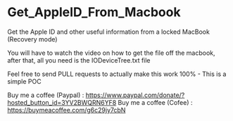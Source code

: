 # Get_AppleID_From_Macbook
Get the Apple ID and other useful information from a locked MacBook (Recovery mode)

You will have to watch the video on how to get the file off the macbook, after that, all you need is the IODeviceTree.txt file

Feel free to send PULL requests to actually make this work 100% - This is a simple POC

Buy me a coffee (Paypal) : https://www.paypal.com/donate/?hosted_button_id=3YV2BWQRN6YF8
Buy me a coffee (Cofee) : https://buymeacoffee.com/g6c29jy7cbN
